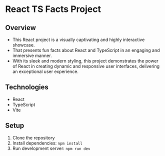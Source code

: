 # React TS Facts Project

## Overview

- This React project is a visually captivating and highly interactive showcase.
- That presents fun facts about React and TypeScript in an engaging and immersive manner.
- With its sleek and modern styling, this project demonstrates the power of React in creating dynamic and responsive user interfaces, delivering an exceptional user experience.

## Technologies

- React
- TypeScript
- Vite

## Setup

1. Clone the repository
2. Install dependencies: `npm install`
3. Run development server: `npm run dev`
